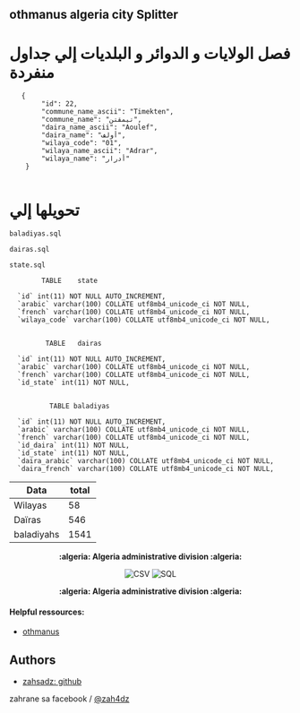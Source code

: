 ## othmanus algeria city Splitter 

# فصل الولايات و الدوائر و البلديات إلي جداول منفردة 
 
```  
   {
        "id": 22,
        "commune_name_ascii": "Timekten",
        "commune_name": "تيمقتن",
        "daira_name_ascii": "Aoulef",
        "daira_name": "أولف",
        "wilaya_code": "01",
        "wilaya_name_ascii": "Adrar",
        "wilaya_name": "أدرار"
    }
	
```
 #    تحويلها إلي  


  ```
  baladiyas.sql

  dairas.sql

  state.sql

   ```

```
        TABLE    state 
 
  `id` int(11) NOT NULL AUTO_INCREMENT,
  `arabic` varchar(100) COLLATE utf8mb4_unicode_ci NOT NULL,
  `french` varchar(100) COLLATE utf8mb4_unicode_ci NOT NULL,
  `wilaya_code` varchar(100) COLLATE utf8mb4_unicode_ci NOT NULL,


         TABLE   dairas
	   
  `id` int(11) NOT NULL AUTO_INCREMENT,
  `arabic` varchar(100) COLLATE utf8mb4_unicode_ci NOT NULL,
  `french` varchar(100) COLLATE utf8mb4_unicode_ci NOT NULL,
  `id_state` int(11) NOT NULL,


          TABLE baladiyas

  `id` int(11) NOT NULL AUTO_INCREMENT,
  `arabic` varchar(100) COLLATE utf8mb4_unicode_ci NOT NULL,
  `french` varchar(100) COLLATE utf8mb4_unicode_ci NOT NULL,
  `id_daira` int(11) NOT NULL,
  `id_state` int(11) NOT NULL,
  `daira_arabic` varchar(100) COLLATE utf8mb4_unicode_ci NOT NULL,
  `daira_french` varchar(100) COLLATE utf8mb4_unicode_ci NOT NULL,

```


| Data            |   total  |
------------------|----------|
| Wilayas         |    58    |
| Daïras          |    546   |
| baladiyahs      |    1541  |



<p align="center">
  <p align="center">
    <strong>:algeria: Algeria administrative division :algeria:</strong>
  </p>
  <p align="center">
    <img src="https://img.shields.io/badge/3-CSV-808e9b.svg" alt="CSV">
    <img src="https://img.shields.io/badge/3-SQL-27ae60.svg" alt="SQL">
  </p>
  <p align="center">
    <strong>:algeria: Algeria administrative division :algeria:</strong>
  </p>
</p>

 
#### Helpful ressources:

* [othmanus](https://github.com/othmanus/algeria-cities)

## Authors

* [zahsadz: github](https://github.com/zahsadz)

 zahrane sa  facebook / [@zah4dz](https://fb.me/zah4dz)
